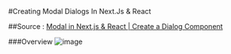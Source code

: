 #Creating Modal Dialogs In Next.Js & React

##Source : [Modal in Next.js & React | Create a Dialog Component](https://youtu.be/fwq9vePfwkI)

###Overview
![image](https://github.com/weiwei2694/modal-dialog-component/assets/117705867/a5d23783-b09f-46ab-9f98-33d81d5ad4d4)
